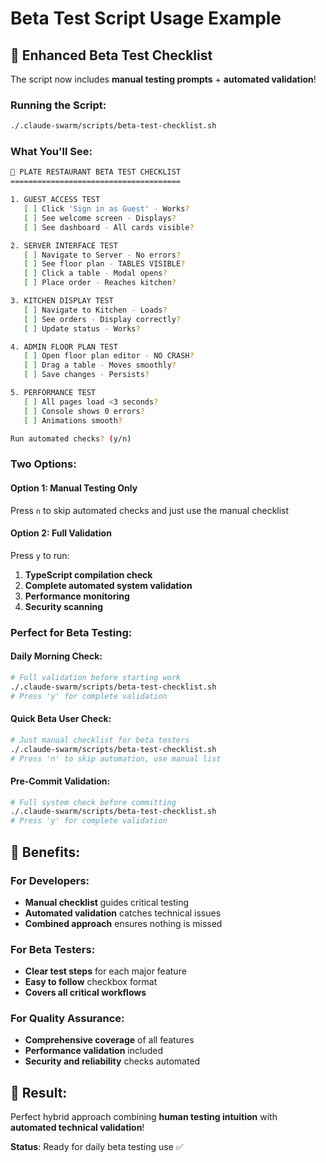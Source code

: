 # Beta Test Script Usage Example

## 🧪 **Enhanced Beta Test Checklist**

The script now includes **manual testing prompts** + **automated validation**!

### **Running the Script**:
```bash
./.claude-swarm/scripts/beta-test-checklist.sh
```

### **What You'll See**:

```bash
🧪 PLATE RESTAURANT BETA TEST CHECKLIST
======================================

1. GUEST ACCESS TEST
   [ ] Click 'Sign in as Guest' - Works?
   [ ] See welcome screen - Displays?
   [ ] See dashboard - All cards visible?

2. SERVER INTERFACE TEST
   [ ] Navigate to Server - No errors?
   [ ] See floor plan - TABLES VISIBLE?
   [ ] Click a table - Modal opens?
   [ ] Place order - Reaches kitchen?

3. KITCHEN DISPLAY TEST
   [ ] Navigate to Kitchen - Loads?
   [ ] See orders - Display correctly?
   [ ] Update status - Works?

4. ADMIN FLOOR PLAN TEST
   [ ] Open floor plan editor - NO CRASH?
   [ ] Drag a table - Moves smoothly?
   [ ] Save changes - Persists?

5. PERFORMANCE TEST
   [ ] All pages load <3 seconds?
   [ ] Console shows 0 errors?
   [ ] Animations smooth?

Run automated checks? (y/n) 
```

### **Two Options**:

#### **Option 1: Manual Testing Only**
Press `n` to skip automated checks and just use the manual checklist

#### **Option 2: Full Validation** 
Press `y` to run:
1. **TypeScript compilation check**
2. **Complete automated system validation**
3. **Performance monitoring**
4. **Security scanning**

### **Perfect for Beta Testing**:

#### **Daily Morning Check**:
```bash
# Full validation before starting work
./.claude-swarm/scripts/beta-test-checklist.sh
# Press 'y' for complete validation
```

#### **Quick Beta User Check**:
```bash
# Just manual checklist for beta testers
./.claude-swarm/scripts/beta-test-checklist.sh  
# Press 'n' to skip automation, use manual list
```

#### **Pre-Commit Validation**:
```bash
# Full system check before committing
./.claude-swarm/scripts/beta-test-checklist.sh
# Press 'y' for complete validation
```

## 🎯 **Benefits**:

### **For Developers**:
- **Manual checklist** guides critical testing
- **Automated validation** catches technical issues
- **Combined approach** ensures nothing is missed

### **For Beta Testers**:
- **Clear test steps** for each major feature
- **Easy to follow** checkbox format
- **Covers all critical workflows**

### **For Quality Assurance**:
- **Comprehensive coverage** of all features
- **Performance validation** included
- **Security and reliability** checks automated

## 🚀 **Result**:
Perfect hybrid approach combining **human testing intuition** with **automated technical validation**!

**Status**: Ready for daily beta testing use ✅